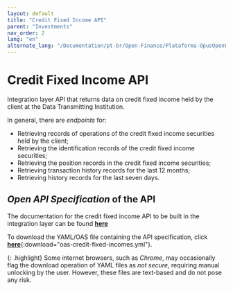 ```yaml
---
layout: default
title: "Credit Fixed Income API"
parent: "Investments"
nav_order: 2
lang: "en"
alternate_lang: "/Documentation/pt-br/Open-Finance/Plataforma-OpusOpenFinance/Integração/dados-investimentos/dados-renda-fixa-credito/"
---
```


# Credit Fixed Income API

Integration layer API that returns data on credit fixed income held by the client at the Data Transmitting Institution.

In general, there are *endpoints* for:

- Retrieving records of operations of the credit fixed income securities held by the client;
- Retrieving the identification records of the credit fixed income securities;
- Retrieving the position records in the credit fixed income securities;
- Retrieving transaction history records for the last 12 months;
- Retrieving history records for the last seven days.

## *Open API Specification* of the API

The documentation for the credit fixed income API to be built in the integration layer can be found [**here**][API-Credit-Fixed-Income]

To download the YAML/OAS file containing the API specification, click [**here**](../../apis/dados-investimento/oas-credit-fixed-incomes.yml){:download="oas-credit-fixed-incomes.yml"}.

{: .highlight}
Some internet browsers, such as *Chrome*, may occasionally flag the download operation of YAML files as *not secure*, requiring manual unlocking by the user. However, these files are text-based and do not pose any risk.

[API-Credit-Fixed-Income]: ../../../../../swagger-ui/index.html?api=en-data-credit-fixed-incomes

